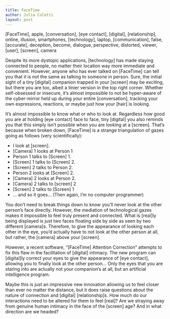 ```yaml
---
title: FaceTime
author: Julia Coletti
layout: post
---
```


[FaceTime], apple, [conversation], [eye contact], [digital], [relationship], online, illusion, smartphones, [technology], laptop, [communication], false, [accurate], deception, become, dialogue, perspective, distorted, viewer, [user], [screen], camera

Despite its more dystopic applications, [technology] has made staying connected to people, no matter their location way more immediate and convenient. However, anyone who has ever talked on [FaceTime] can tell you that it is not the same as talking to someone in person. Sure, the initial sight of a tiny [digital] companion trapped in your [screen] may be exciting, but there you are too, albeit a tinier version in the top right corner. Whether self-obsessed or insecure, it’s almost impossible to not be hyper-aware of the cyber-mirror held up during your entire [conversation], tracking your own expressions, reactions, or maybe just how your [hair] is looking.

It’s almost impossible to know what or who to look at. Regardless how good you are at holding [eye contact] face to face, tiny [digital] you also reminds you that this simply isn’t possible when you are looking at a [screen]. That’s because when broken down, [FaceTime] is a strange triangulation of gazes going as follows (very scientifically):

- I look at [screen].
- [Camera] 1 looks at Person 1
- Person 1 talks to [Screen] 1.
- [Screen] 1 talks to [Screen] 2.
- [Screen] 2 talks to Person 2.
- Person 2 looks at [Screen] 2.
- [Camera] 2 looks at Person 2.
- [Camera] 2 talks to [screen] 2
- [Screen] 2 talks to [Screen] 1
- … and so it goes… (Then again, I’m no computer programmer)

You don’t need to break things down to know you’ll never look at the other person’s face directly. However, the mediation of technological gazes makes it impossible to feel truly present and connected. What is [real]ly being displayed is just two faces floating side by side as seen by two different [camera]s. Therefore, to give the appearance of  looking each other in the eye, you’d actually have to not look at the other person at all, but rather, the [camera] above your [screen].

However, a recent software, “[FaceTime] Attention Correction” attempts to fix this flaw in the facilitation of [digital] intimacy. The new program can [digital]ly correct your eyes to give the appearance of [eye contact], allowing you to finally look at the other person… Only the eyes that you are staring into are actually not your companion’s at all, but an artificial intelligence program.

Maybe this is just an impressive new innovation allowing us to feel closer than ever no matter the distance, but it does raise questions about the nature of connection and [digital] [relationship]s. How much do our interactions need to be altered for them to feel [real]? Are we straying away from genuine human intimacy in the face of the [screen] age? And in what direction are we headed?
